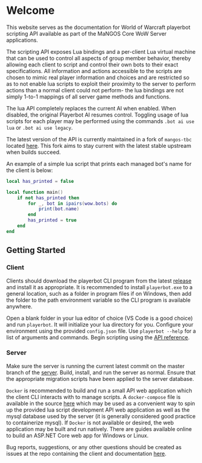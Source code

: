 # Welcome

This website serves as the documentation for World of Warcraft playerbot scripting API available as part of the MaNGOS Core WoW Server applications.

The scripting API exposes Lua bindings and a per-client Lua virtual machine that can be used to control all aspects of group member behavior, thereby allowing each client to script and control their own bots to their exact specifications. All information and actions accessible to the scripts are chosen to mimic real player information and choices and are restricted so as to not enable lua scripts to exploit their proximity to the server to perform actions than a normal client could not perform- the lua bindings are not simply 1-to-1 mappings of all server game methods and functions.

The lua API completely replaces the current AI when enabled. When disabled, the original Playerbot AI resumes control. Toggling usage of lua scripts for each player may be performed using the commands `.bot ai use lua` or `.bot ai use legacy`.

The latest version of the API is currently maintained in a fork of `mangos-tbc` located [here](https://github.com/nate123456/mangos-tbc). This fork aims to stay current with the latest stable upstream when builds succeed.

An example of a simple lua script that prints each managed bot's name for the client is below:

```lua
local has_printed = false

local function main()
    if not has_printed then
        for _, bot in ipairs(wow.bots) do
            print(bot.name)
        end
        has_printed = true
    end
end
```

## Getting Started

### Client

Clients should download the playerbot CLI program from the latest [release](https://github.com/nate123456/mangos-lua/releases) and install it as appropriate. It is recommended to install `playerbot.exe` to a general location, such as a folder in program files if on Windows, then add the folder to the path environment variable so the CLI program is available anywhere.

Open a blank folder in your lua editor of choice (VS Code is a good choice) and run `playerbot`. It will initialize your lua directory for you. Configure your environment using the provided `config.json` file. Use `playerbot --help` for a list of arguments and commands. Begin scripting using the [API reference](api/index.md).

### Server

Make sure the server is running the current latest commit on the master branch of the [server](https://github.com/nate123456/mangos-tbc). Build, install, and run the server as normal. Ensure that the appropriate migration scripts have been applied to the server database.

`Docker` is recommended to build and run a small API web application which the client CLI interacts with to manage scripts. A `docker-compose` file is available in the source [here](https://github.com/nate123456/mangos-tbc/blob/master/src/Playerbot/docker-compose.yml) which may be used as a convenient way to spin up the provided lua script development API web application as well as the mysql database used by the server (it is generally considered good practice to containerize mysql). If `Docker` is not available or desired, the web application may be built and run natively. There are guides available online to build an ASP.NET Core web app for Windows or Linux.

Bug reports, suggestions, or any other questions should be created as issues at the repo containing the client and documentation [here](https://github.com/nate123456/mangos-lua/issues).
